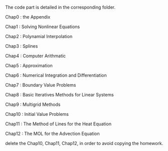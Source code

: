 The code part is detailed in the corresponding folder. 

Chap0 : the Appendix

Chap1 : Solving Nonlinear Equations

Chap2 : Polynamial Interpolation

Chap3 : Splines

Chap4 : Computer Arithmatic

Chap5 : Approximation

Chap6 : Numerical Integration and Differentiation

Chap7 : Boundary Value Problems

Chap8 : Basic Iteratives Methods for Linear Systems

Chap9 : Multigrid Methods

Chap10 : Initial Value Problems

Chap11 : The Method of Lines for the Heat Equation

Chap12 : The MOL for the Advection Equation

delete the Chap10, Chap11, Chap12, in order to avoid copying the homework.
